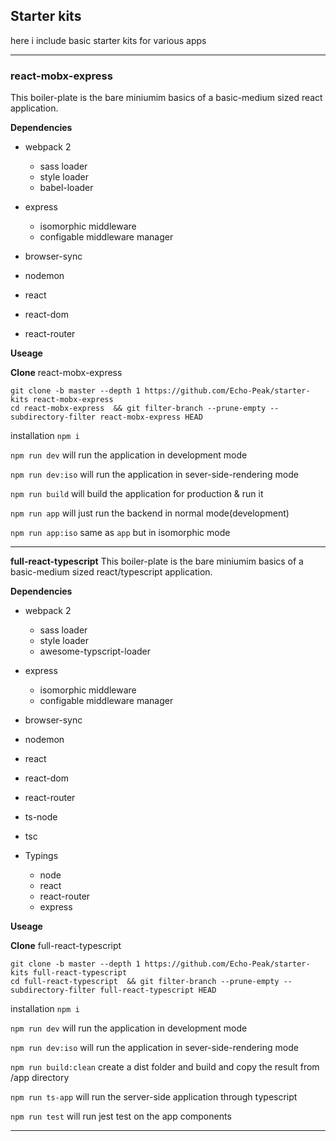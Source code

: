 ## Starter kits
here i include basic starter kits for various apps

***
### react-mobx-express

This boiler-plate is the bare miniumim basics of a basic-medium sized react application.


**Dependencies**

* webpack 2
  * sass loader
  * style loader
  * babel-loader

* express
  * isomorphic middleware
  * configable middleware manager
* browser-sync
* nodemon
* react
* react-dom
* react-router

**Useage**

**Clone** react-mobx-express
```
git clone -b master --depth 1 https://github.com/Echo-Peak/starter-kits react-mobx-express
cd react-mobx-express  && git filter-branch --prune-empty --subdirectory-filter react-mobx-express HEAD
```

installation `npm i`

`npm run dev` will run the application in development mode

`npm run dev:iso` will run the application in sever-side-rendering mode

`npm run build` will build the application for production & run it

`npm run app` will just run the backend in normal mode(development)

`npm run app:iso` same as `app` but in isomorphic mode
***

**full-react-typescript**
This boiler-plate is the bare miniumim basics of a basic-medium sized react/typescript application.

**Dependencies**
* webpack 2
  * sass loader
  * style loader
  * awesome-typscript-loader

* express
  * isomorphic middleware
  * configable middleware manager
* browser-sync
* nodemon
* react
* react-dom
* react-router
* ts-node
* tsc
* Typings
  * node
  * react
  * react-router
  * express

**Useage**

**Clone** full-react-typescript
```
git clone -b master --depth 1 https://github.com/Echo-Peak/starter-kits full-react-typescript
cd full-react-typescript  && git filter-branch --prune-empty --subdirectory-filter full-react-typescript HEAD
```

installation `npm i`

`npm run dev` will run the application in development mode

`npm run dev:iso` will run the application in sever-side-rendering mode

`npm run build:clean` create a dist folder and build and copy the result from /app directory

`npm run ts-app` will run the server-side application through typescript

`npm run test` will run jest test on the app components

***
